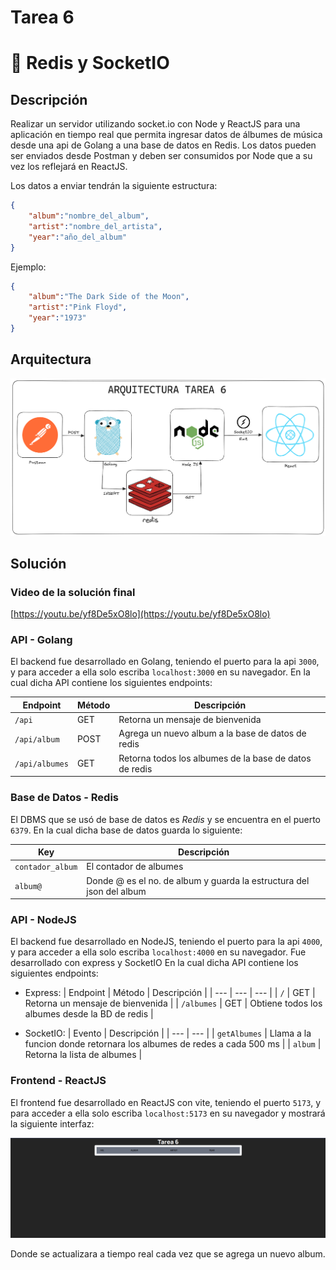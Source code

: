 # Tarea 6

# 🔌 Redis y SocketIO

## Descripción

Realizar un servidor utilizando socket.io con Node y ReactJS para una aplicación en tiempo real que permita ingresar datos de álbumes de música desde una api de Golang a una base de datos en Redis. Los datos pueden ser enviados desde Postman y deben ser consumidos por Node que a su vez los reflejará en ReactJS.

Los datos a enviar tendrán la siguiente estructura:

```json
{
    "album":"nombre_del_album",
    "artist":"nombre_del_artista",
    "year":"año_del_album"
}
```

Ejemplo:

```json
{
    "album":"The Dark Side of the Moon",
    "artist":"Pink Floyd",
    "year":"1973"
}
```

## Arquitectura

![Arquitectura](./images/arquitectura.png)

## Solución

### Video de la solución final

[https://youtu.be/yf8De5xO8lo](https://youtu.be/yf8De5xO8lo)

### API - Golang

El backend fue desarrollado en Golang, teniendo el puerto para la api `3000`, y para acceder a ella solo escriba `localhost:3000` en su navegador. En la cual dicha API contiene los siguientes endpoints:

| Endpoint | Método | Descripción |
| --- | --- | --- |
| `/api`   | GET | Retorna un mensaje de bienvenida |
| `/api/album` | POST | Agrega un nuevo album a la base de datos de redis |
| `/api/albumes` | GET | Retorna todos los albumes de la base de datos de redis |

### Base de Datos - Redis

El DBMS que se usó de base de datos es *Redis* y se encuentra en el puerto `6379`. En la cual dicha base de datos guarda lo siguiente:

| Key | Descripción |
| --- | --- |
| `contador_album` | El contador de albumes |
| `album@`| Donde @ es el no. de album y guarda la estructura del json del album|

### API - NodeJS

El backend fue desarrollado en NodeJS, teniendo el puerto para la api `4000`, y para acceder a ella solo escriba `localhost:4000` en su navegador. Fue desarrollado con express y SocketIO En la cual dicha API contiene los siguientes endpoints:

- Express:
    | Endpoint | Método | Descripción |
    | --- | --- | --- |
    | `/`   | GET | Retorna un mensaje de bienvenida |
    | `/albumes` | GET | Obtiene todos los albumes desde la BD de redis |

- SocketIO:
    | Evento | Descripción |
    | --- | --- |
    | `getAlbumes` | Llama a la funcion donde retornara los albumes de redes a cada 500 ms |
    | `album` | Retorna la lista de albumes |

### Frontend - ReactJS

El frontend fue desarrollado en ReactJS con vite, teniendo el puerto `5173`, y para acceder a ella solo escriba `localhost:5173` en su navegador y mostrará la siguiente interfaz:

![Interfaz](./images/interfaz.png)

Donde se actualizara a tiempo real cada vez que se agrega un nuevo album.